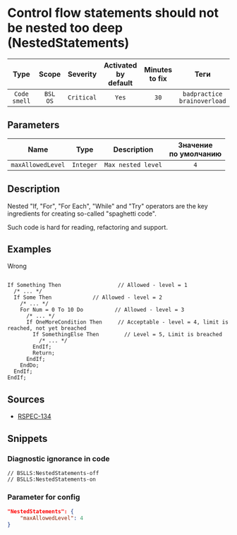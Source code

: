# Control flow statements should not be nested too deep (NestedStatements)

|     Type     |        Scope        |  Severity  | Activated<br>by default | Minutes<br>to fix |                  Теги                  |
|:------------:|:-------------------:|:----------:|:-----------------------------:|:-----------------------:|:--------------------------------------:|
| `Code smell` | `BSL`<br>`OS` | `Critical` |             `Yes`             |          `30`           | `badpractice`<br>`brainoverload` |

## Parameters


|       Name        |   Type    |    Description     | Значение<br>по умолчанию |
|:-----------------:|:---------:|:------------------:|:------------------------------:|
| `maxAllowedLevel` | `Integer` | `Max nested level` |              `4`               |
<!-- Блоки выше заполняются автоматически, не трогать -->
## Description

Nested "If, "For", "For Each", "While" and "Try" operators are the key ingredients for creating so-called "spaghetti code".

Such code is hard for reading, refactoring and support.

## Examples

Wrong

```bsl

If Something Then                  // Allowed - level = 1
  /* ... */
  If Some Then             // Allowed - level = 2
    /* ... */
    For Num = 0 To 10 Do          // Allowed - level = 3
      /* ... */
      If OneMoreCondition Then     // Acceptable - level = 4, limit is reached, not yet breached
        If SomethingElse Then        // Level = 5, Limit is breached
          /* ... */
        EndIf;
        Return;
      EndIf;
    EndDo;
  EndIf;
EndIf;

```

## Sources

* [RSPEC-134](https://rules.sonarsource.com/java/RSPEC-134)

## Snippets

<!-- Блоки ниже заполняются автоматически, не трогать -->
### Diagnostic ignorance in code

```bsl
// BSLLS:NestedStatements-off
// BSLLS:NestedStatements-on
```

### Parameter for config

```json
"NestedStatements": {
    "maxAllowedLevel": 4
}
```
